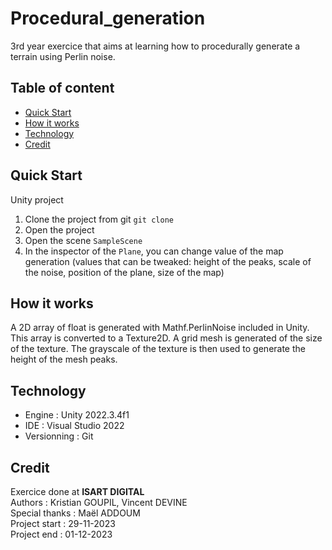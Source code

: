 # Procedural_generation
3rd year exercice that aims at learning how to procedurally generate a terrain using Perlin noise.<br/>

## Table of content ##
 - [Quick Start](#quick-start)
 - [How it works](#how-it-works)
 - [Technology](#technology)
 - [Credit](#credit)

## Quick Start ##
Unity project
1. Clone the project from git ``` git clone ```
2. Open the project
3. Open the scene ``` SampleScene ```
4. In the inspector of the ``` Plane ```, you can change value of the map generation (values that can be tweaked: height of the peaks, scale of the noise, position of the plane, size of the map)

## How it works ##
A 2D array of float is generated with Mathf.PerlinNoise included in Unity.
This array is converted to a Texture2D.
A grid mesh is generated of the size of the texture.
The grayscale of the texture is then used to generate the height of the mesh peaks.

## Technology ##
- Engine :  Unity 2022.3.4f1
- IDE : Visual Studio 2022
- Versionning : Git

## Credit ##
Exercice done at **ISART DIGITAL** <br>
Authors : Kristian GOUPIL, Vincent DEVINE <br>
Special thanks : Maël ADDOUM <br>
Project start : 29-11-2023 <br>
Project end : 01-12-2023 <br>
